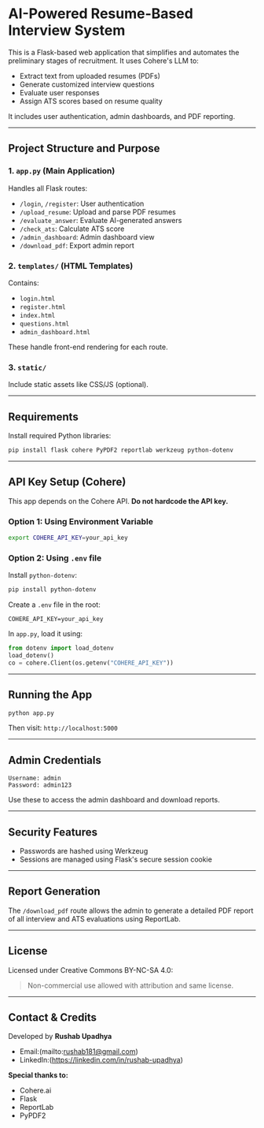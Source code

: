 # AI-Powered Resume-Based Interview System

This is a Flask-based web application that simplifies and automates the preliminary stages of recruitment. It uses Cohere's LLM to:

* Extract text from uploaded resumes (PDFs)
* Generate customized interview questions
* Evaluate user responses
* Assign ATS scores based on resume quality

It includes user authentication, admin dashboards, and PDF reporting.

---

## Project Structure and Purpose

### 1. `app.py` (Main Application)

Handles all Flask routes:

* `/login`, `/register`: User authentication
* `/upload_resume`: Upload and parse PDF resumes
* `/evaluate_answer`: Evaluate AI-generated answers
* `/check_ats`: Calculate ATS score
* `/admin_dashboard`: Admin dashboard view
* `/download_pdf`: Export admin report

### 2. `templates/` (HTML Templates)

Contains:

* `login.html`
* `register.html`
* `index.html`
* `questions.html`
* `admin_dashboard.html`

These handle front-end rendering for each route.

### 3. `static/`

Include static assets like CSS/JS (optional).

---

## Requirements

Install required Python libraries:

```bash
pip install flask cohere PyPDF2 reportlab werkzeug python-dotenv
```

---

## API Key Setup (Cohere)

This app depends on the Cohere API. **Do not hardcode the API key.**

### Option 1: Using Environment Variable

```bash
export COHERE_API_KEY=your_api_key
```

### Option 2: Using `.env` file

Install `python-dotenv`:

```bash
pip install python-dotenv
```

Create a `.env` file in the root:

```
COHERE_API_KEY=your_api_key
```

In `app.py`, load it using:

```python
from dotenv import load_dotenv
load_dotenv()
co = cohere.Client(os.getenv("COHERE_API_KEY"))
```

---

## Running the App

```bash
python app.py
```

Then visit: `http://localhost:5000`

---

## Admin Credentials

```
Username: admin
Password: admin123
```

Use these to access the admin dashboard and download reports.

---

## Security Features

* Passwords are hashed using Werkzeug
* Sessions are managed using Flask's secure session cookie

---

## Report Generation

The `/download_pdf` route allows the admin to generate a detailed PDF report of all interview and ATS evaluations using ReportLab.

---

## License

Licensed under Creative Commons BY-NC-SA 4.0:

> Non-commercial use allowed with attribution and same license.

---

## Contact & Credits

Developed by **Rushab Upadhya**

* Email:(mailto:rushab181@gmail.com)
* LinkedIn:(https://linkedin.com/in/rushab-upadhya)

**Special thanks to:**

* Cohere.ai
* Flask
* ReportLab
* PyPDF2
